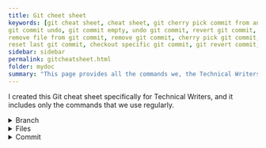 ```yaml
---
title: Git cheet sheet
keywords: [git cheat sheet, cheat sheet, git cherry pick commit from another branch, git rollback to previous commit, git move commit to another branch, git checkout specific commit, git undo local commit, git reset hard, git commit message, git commit and push, git commit history, git commit revert, git commit amend message
git commit undo, git commit empty, undo git commit, revert git commit, change git commit message
remove file from git commit, remove git commit, cherry pick git commit, revert to previous git commit
reset last git commit, checkout specific git commit, git revert commit, git undo commit, git revert last commit, git revert to previous commit, git change commit message, git cherry pick commit, git checkout commit, git reset last commit, git remove commit, git remove file from commit]
sidebar: sidebar
permalink: gitcheatsheet.html
folder: mydoc
summary: "This page provides all the commands we, the Technical Writers, use on almost daily basis."
---
```


I created this Git cheat sheet specifically for Technical Writers, and it includes only the commands that we use regularly.


<details>
  <summary>Branch</summary>
  <ul>
    <li><code>git branch</code>:  List all of the branches in your repository</li>
    <li><code>git branch "branch"</code>: Create a new branch called "branch". This does not check out the new branch.</li>
    <li><code>git branch -D "branch"</code>: Delete the specified branch. This is a “safe” operation in that Git prevents you from deleting the branch if it has unmerged changes. </li>
    <li><code>git branch -D "branch"</code>: Force delete the specified branch, even if it has unmerged changes. This is the command to use if you want to permanently throw away all of the commits associated with a particular line of development. </li>
    <li><code>git branch -m "branch"</code>: Rename the current branch to ＜branch＞. </li>
    <li><code>git branch -a</code> - List all remote branches. </li>
  </ul>
</details>

<details>
  <summary>Files</summary>
  <ul>

    <li><code>git add file</code>: This command stages a file for commit, adding it to the list of changes that will be committed when you run the git commit command.</li>

    <li><code>git rm file</code>: This command removes a file from the repository and stages the removal for commit.</li>

    <li><code>git reset file</code>: To remove a file that has been staged for commit in Git. Replace file with the name of the file you want to unstage. When you run this command, the file will be removed from the staging area and left in the working directory, but it will not be committed.</li>

    <li><code>git mv old_file new_file</code>: This command renames a file and stages the rename for commit.</li>

    <li><code>git checkout -- file</code>: This command discards changes to a file, reverting it to the version in the most recent commit.</li>

    <li><code>git commit -a</code>: This command commits all tracked changes, including modifications and deletions, but does not add new files that have not yet been staged.</li>

    <li><code>git stash</code>: This command temporarily saves changes that have not yet been staged and clears the staging area, allowing you to switch branches or restore the repository to a clean state.</li>

    <li><code>git stash apply</code>: This command restores changes that were previously stashed using the git stash command.</li>
  </ul>
</details>


<details>
  <summary>Commit</summary>
  <ul>
        <details>
            <summary>Generic Commit</summary>
            <ul>
                <li><code>git commit</code>: This command is used to commit changes to the local repository.</li>
                <li><code>git commit -a</code>: This command commits all tracked changes, including modifications and deletions, but does not add new files that have not yet been staged.</li>
                <li><code>git commit -m "message"</code>: This command commits changes and includes a commit message describing the changes.</li>
                <li><code>git commit --amend</code>: This command can be used to modify the most recent commit by adding to it or changing the commit message.</li>
                <li><code>git commit --amend -m "new message"</code>: This command can be used to modify the most recent commit and include a new commit message.</li>
                <li><code>git commit --no-edit</code>: This command can be used to commit changes and reuse the commit message from the previous commit.</li>
            </ul>
        </details>
        <details>
            <summary>Rolling back a commit</summary>
            <ul>
                <li><code>git revert commit_id</code>: This command creates a new commit that undoes the changes made in the specified commit. It does not permanently delete the commit, but rather creates a new commit that undoes the changes made in the original commit. You can run `git log` find the commit id.</li>

                <li><code>git reset "branch"</code>: This command moves the branch pointer to a previous commit and discards commits that occurred after that commit. It does not delete the commits permanently, but rather removes them from the current branch and places them in a separate "dangling" state where they are not accessible from any branch. You can also run `git log` find the commit id.</li>

                <li><code>git rebase -i "branch"</code>: This command opens an interactive rebase session, allowing you to edit, delete, or merge commits. It can be used to delete commits by removing them from the list of commits shown in the interactive rebase session. You can also run `git log` find the commit id.</li>

                <li><code>git push --force</code>: This command can be used to delete commits that have already been pushed to a remote repository. It works by forcibly replacing the remote repository's history with the local repository's history. This is generally considered a risky operation and should be used with caution.</li>
            </ul>
        </details>
        <details>
            <summary>Cherrypick a commit</summary>
            <ul>
            <li><code>git cherry-pick "branch"</code> - Cherry-pick a commit in Git. This command applies the changes made in a specific commit to the current branch, without merging the entire branch or merging the commit's parent commits. You can also run `git log` find the commit id.</li>
            </ul>
        </details>
    </ul>
</details>

